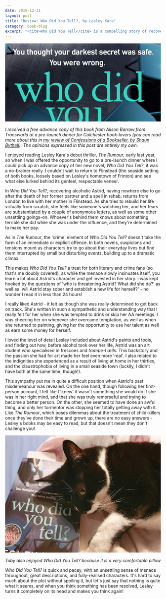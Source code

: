 ```yaml
---
date: 2019-12-31
layout: post
title: "Review: Who Did You Tell?, by Lesley Kara"
category: book-blog
excerpt: "<cite>Who Did You Tell</cite> is a compelling story of recovery laced with menace."
---
```


![Who Did You Tell](/images/who-did-you-tell.jpg)

*I received a free advance copy of this book from Alison Barrow from Transworld at a pre-launch dinner for Colchester book-lovers (you can read more about this in [my review of <cite>Confessions of a Bookseller</cite>, by Shaun Bythell](/book-blog/2019/11/29/confessions-of-a-bookseller-by-shaun-bythell)). The opinions expressed in this post are entirely my own.*

I enjoyed reading Lesley Kara's debut thriller, <cite>The Rumour</cite>, early last year, so when I was offered the opportunity to go to a pre-launch dinner where I could pick up an advance copy of her new novel, <cite>Who Did You Tell?</cite>, it was a no-brainer really. I couldn't wait to return to Flinstead (the seaside setting of both books, loosely based on Lesley's hometown of Frinton) and see what else lurked behind its genteel, respectable veneer.

In <cite>Who Did You Tell?</cite>, recovering alcoholic Astrid, having nowhere else to go after the death of her former partner and a spell in rehab, returns from London to live with her mother in Flinstead. As she tries to rebuild her life virtually from scratch, she feels like someone's watching her, and her fears are substantiated by a couple of anonymous letters, as well as some other unsettling goings-on. Whoever's behind them knows about something terrible she did while she was under the influence, and they're determined to make her pay.

As in <cite>The Rumour</cite>, the 'crime' element of <cite>Who Did You Tell?</cite> doesn't take the form of an immediate or explicit offence. In both novels, suspicions and tensions mount as characters try to go about their everyday lives but find them interrupted by small but disturbing events, building up to a dramatic climax.

This makes <cite>Who Did You Tell?</cite> a treat for both literary and crime fans (so that's me doubly covered), as while the menace slowly insinuates itself, you learn a lot about Astrid's character and get invested in her story. I was kept hooked by the questions of 'who is threatening Astrid? What did she do?' as well as 'will Astrid stay sober and establish a new life for herself?' - no wonder I read it in less than 24 hours!

I really liked Astrid - it felt as though she was really determined to get back on track. She's written in such a sympathetic and understanding way that I really felt for her when she was tempted to drink or skip her AA meetings. I was cheering her on whenever she overcame temptation, as well as when she returned to painting, giving her the opportunity to use her talent as well as earn some money for herself.

I loved the level of detail Lesley included about Astrid's paints and tools, and finding out how, before alcohol took over her life, Astrid was an art student who specialised in frescoes and *trompe-l'œils*. This backstory and the passion she had for art made her feel even more 'real'. I also related to the indignities she experienced as a result of living at home in her thirties, and the claustrophobia of living in a small seaside town (luckily, I didn't have both at the same time, though!).

This sympathy put me in quite a difficult position when Astrid's past misdemeanour was revealed. On the one hand, though following her first-person account, I felt like I 'knew' it wasn't something she would do if she was in her right mind, and that she was truly remorseful and trying to become a better person. On the other, she seemed to have done an awful thing, and only her tormentor was stopping her totally getting away with it. Like <cite>The Rumour</cite>, which poses dilemmas about the treatment of child-killers once they've done their time and grown up, there are no easy answers - Lesley's books may be easy to read, but that doesn't mean they don't challenge you!

![The book Who Did You Tell? being used as a pillow by a black and white cat](/images/who-did-you-tell-2.jpg)

*Toby also enjoyed <cite>Who Did You Tell?</cite> because it is a very comfortable pillow*

<cite>Who Did You Tell?</cite> is quick and pacey, with an unsettling sense of menace throughout, great descriptions, and fully-realised characters. It's hard to say much about the plot without spoiling it, but let's just say that nothing is quite what it seems, and when you think something has been resolved, Lesley turns it completely on its head and makes you think again!
